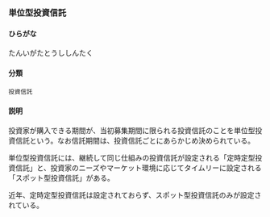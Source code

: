 <div style="display:none;">

## [あ行](securities-terms?id=あ行)
## [か行](securities-terms?id=か行)
## [さ行](securities-terms?id=さ行)
## [た行](securities-terms?id=た行)

</div>

### 単位型投資信託

#### ひらがな

たんいがたとうししんたく

#### 分類

`投資信託`

#### 説明

投資家が購入できる期間が、当初募集期間に限られる投資信託のことを単位型投資信託という。なお信託期間は、投資信託ごとにあらかじめ決められている。
 
単位型投資信託には、継続して同じ仕組みの投資信託が設定される「定時定型投資信託」と、投資家のニーズやマーケット環境に応じてタイムリーに設定される「スポット型投資信託」がある。
 
近年、定時定型投資信託は設定されておらず、スポット型投資信託のみが設定されている。

<div style="display:none;">

## [な行](securities-terms?id=な行)
## [は行](securities-terms?id=は行)
## [ま行](securities-terms?id=ま行)
## [や行](securities-terms?id=や行)
## [ら行](securities-terms?id=ら行)
## [わ行](securities-terms?id=わ行)
## [英数字・記号](securities-terms?id=英数字・記号)

</div>


